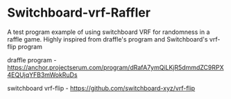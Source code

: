 # Switchboard-vrf-Raffler
A test program example of using switchboard VRF for randomness in a raffle game.
Highly inspired from draffle's program and Switchboard's vrf-flip program

draffle program - https://anchor.projectserum.com/program/dRafA7ymQiLKjR5dmmdZC9RPX4EQUjqYFB3mWokRuDs



switchboard vrf-flip - https://github.com/switchboard-xyz/vrf-flip
